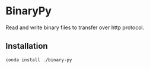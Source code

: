# BinaryPy
Read and write binary files to transfer over http protocol. 


## Installation
```bash
conda install ./binary-py
```

